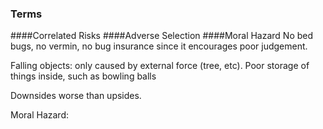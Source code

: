 ### Terms
####Correlated Risks
####Adverse Selection
####Moral Hazard
    No bed bugs, no vermin, no bug insurance since it encourages poor judgement.

Falling objects: only caused by external force (tree, etc).  Poor storage of things inside, such as bowling balls

Downsides worse than upsides.  

Moral Hazard:



